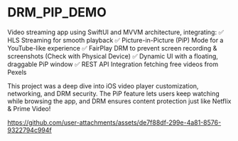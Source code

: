 # DRM_PIP_DEMO

Video streaming app using SwiftUI and MVVM architecture, integrating:
✅ HLS Streaming for smooth playback
✅ Picture-in-Picture (PiP) Mode for a YouTube-like experience
✅ FairPlay DRM to prevent screen recording & screenshots (Check with Physical Device)
✅ Dynamic UI with a floating, draggable PiP window
✅ REST API Integration fetching free videos from Pexels

This project was a deep dive into iOS video player customization, networking, and DRM security. The PiP feature lets users keep watching while browsing the app, and DRM ensures content protection just like Netflix & Prime Video!

https://github.com/user-attachments/assets/de7f88df-299e-4a81-8576-9322794c994f

